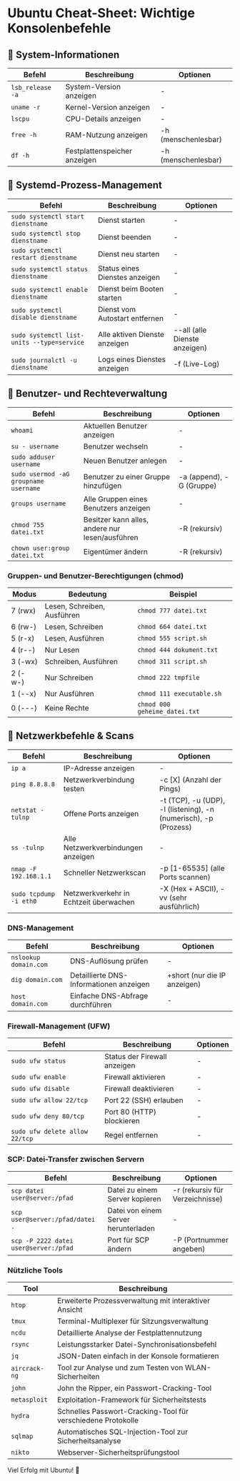# Ubuntu Cheat-Sheet: Wichtige Konsolenbefehle

## 🔹 System-Informationen
| Befehl | Beschreibung | Optionen |
|--------|-------------|----------|
| `lsb_release -a` | System-Version anzeigen | - |
| `uname -r` | Kernel-Version anzeigen | - |
| `lscpu` | CPU-Details anzeigen | - |
| `free -h` | RAM-Nutzung anzeigen | -h (menschenlesbar) |
| `df -h` | Festplattenspeicher anzeigen | -h (menschenlesbar) |

## 🔹 Systemd-Prozess-Management
| Befehl | Beschreibung | Optionen |
|--------|-------------|----------|
| `sudo systemctl start dienstname` | Dienst starten | - |
| `sudo systemctl stop dienstname` | Dienst beenden | - |
| `sudo systemctl restart dienstname` | Dienst neu starten | - |
| `sudo systemctl status dienstname` | Status eines Dienstes anzeigen | - |
| `sudo systemctl enable dienstname` | Dienst beim Booten starten | - |
| `sudo systemctl disable dienstname` | Dienst vom Autostart entfernen | - |
| `sudo systemctl list-units --type=service` | Alle aktiven Dienste anzeigen | --all (alle Dienste anzeigen) |
| `sudo journalctl -u dienstname` | Logs eines Dienstes anzeigen | -f (Live-Log) |

## 🔹 Benutzer- und Rechteverwaltung
| Befehl | Beschreibung | Optionen |
|--------|-------------|----------|
| `whoami` | Aktuellen Benutzer anzeigen | - |
| `su - username` | Benutzer wechseln | - |
| `sudo adduser username` | Neuen Benutzer anlegen | - |
| `sudo usermod -aG groupname username` | Benutzer zu einer Gruppe hinzufügen | -a (append), -G (Gruppe) |
| `groups username` | Alle Gruppen eines Benutzers anzeigen | - |
| `chmod 755 datei.txt` | Besitzer kann alles, andere nur lesen/ausführen | -R (rekursiv) |
| `chown user:group datei.txt` | Eigentümer ändern | -R (rekursiv) |

### Gruppen- und Benutzer-Berechtigungen (chmod)
| Modus  | Bedeutung | Beispiel |
|--------|-----------|----------|
| 7 (rwx) | Lesen, Schreiben, Ausführen | `chmod 777 datei.txt` |
| 6 (rw-) | Lesen, Schreiben | `chmod 664 datei.txt` |
| 5 (r-x) | Lesen, Ausführen | `chmod 555 script.sh` |
| 4 (r--) | Nur Lesen | `chmod 444 dokument.txt` |
| 3 (-wx) | Schreiben, Ausführen | `chmod 311 script.sh` |
| 2 (-w-) | Nur Schreiben | `chmod 222 tmpfile` |
| 1 (--x) | Nur Ausführen | `chmod 111 executable.sh` |
| 0 (---) | Keine Rechte | `chmod 000 geheime_datei.txt` |

## 🔹 Netzwerkbefehle & Scans
| Befehl | Beschreibung | Optionen |
|--------|-------------|----------|
| `ip a` | IP-Adresse anzeigen | - |
| `ping 8.8.8.8` | Netzwerkverbindung testen | -c [X] (Anzahl der Pings) |
| `netstat -tulnp` | Offene Ports anzeigen | -t (TCP), -u (UDP), -l (listening), -n (numerisch), -p (Prozess) |
| `ss -tulnp` | Alle Netzwerkverbindungen anzeigen | - |
| `nmap -F 192.168.1.1` | Schneller Netzwerkscan | -p [1-65535] (alle Ports scannen) |
| `sudo tcpdump -i eth0` | Netzwerkverkehr in Echtzeit überwachen | -X (Hex + ASCII), -vv (sehr ausführlich) |

### DNS-Management
| Befehl | Beschreibung | Optionen |
|--------|-------------|----------|
| `nslookup domain.com` | DNS-Auflösung prüfen | - |
| `dig domain.com` | Detaillierte DNS-Informationen anzeigen | +short (nur die IP anzeigen) |
| `host domain.com` | Einfache DNS-Abfrage durchführen | - |

### Firewall-Management (UFW)
| Befehl | Beschreibung | Optionen |
|--------|-------------|----------|
| `sudo ufw status` | Status der Firewall anzeigen | - |
| `sudo ufw enable` | Firewall aktivieren | - |
| `sudo ufw disable` | Firewall deaktivieren | - |
| `sudo ufw allow 22/tcp` | Port 22 (SSH) erlauben | - |
| `sudo ufw deny 80/tcp` | Port 80 (HTTP) blockieren | - |
| `sudo ufw delete allow 22/tcp` | Regel entfernen | - |

### SCP: Datei-Transfer zwischen Servern
| Befehl | Beschreibung | Optionen |
|--------|-------------|----------|
| `scp datei user@server:/pfad` | Datei zu einem Server kopieren | -r (rekursiv für Verzeichnisse) |
| `scp user@server:/pfad/datei .` | Datei von einem Server herunterladen | - |
| `scp -P 2222 datei user@server:/pfad` | Port für SCP ändern | -P (Portnummer angeben) |

### Nützliche Tools
| Tool | Beschreibung |
|------|-------------|
| `htop` | Erweiterte Prozessverwaltung mit interaktiver Ansicht |
| `tmux` | Terminal-Multiplexer für Sitzungsverwaltung |
| `ncdu` | Detaillierte Analyse der Festplattennutzung |
| `rsync` | Leistungsstarker Datei-Synchronisationsbefehl |
| `jq` | JSON-Daten einfach in der Konsole formatieren |
| `aircrack-ng` | Tool zur Analyse und zum Testen von WLAN-Sicherheiten |
| `john` | John the Ripper, ein Passwort-Cracking-Tool |
| `metasploit` | Exploitation-Framework für Sicherheitstests |
| `hydra` | Schnelles Passwort-Cracking-Tool für verschiedene Protokolle |
| `sqlmap` | Automatisches SQL-Injection-Tool zur Sicherheitsanalyse |
| `nikto` | Webserver-Sicherheitsprüfungstool |

Viel Erfolg mit Ubuntu! 🚀

